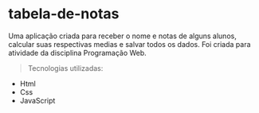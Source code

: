 # tabela-de-notas
Uma aplicação criada para receber o nome e notas de alguns alunos, calcular suas respectivas medias e salvar todos os dados.
Foi criada para atividade da disciplina Programação Web. 


> Tecnologias utilizadas:
* Html
* Css
* JavaScript
